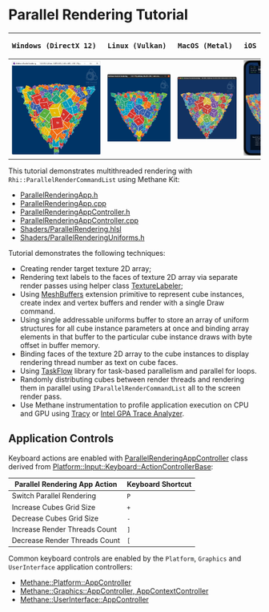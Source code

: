 # Parallel Rendering Tutorial

| <pre><b>Windows (DirectX 12)       </pre></b>                                  | <pre><b>Linux (Vulkan)             </pre></b>                             | <pre><b>MacOS (Metal)              </pre></b>                            | <pre><b>iOS (Metal)</pre></b>                                          |
|--------------------------------------------------------------------------------|---------------------------------------------------------------------------|--------------------------------------------------------------------------|------------------------------------------------------------------------|
| ![ParallelRendering on Windows](Screenshots/ParallelRenderingWinDirectX12.jpg) | ![ParallelRendering on Linux](Screenshots/ParallelRenderingLinVulkan.jpg) | ![ParallelRendering on MacOS](Screenshots/ParallelRenderingMacMetal.jpg) | ![ParallelRendering on iOS](Screenshots/ParallelRenderingIOSMetal.jpg) | 

This tutorial demonstrates multithreaded rendering with `Rhi::ParallelRenderCommandList` using Methane Kit:
  - [ParallelRenderingApp.h](ParallelRenderingApp.h)
  - [ParallelRenderingApp.cpp](ParallelRenderingApp.cpp)
  - [ParallelRenderingAppController.h](ParallelRenderingAppController.h)
  - [ParallelRenderingAppController.cpp](ParallelRenderingAppController.cpp)
  - [Shaders/ParallelRendering.hlsl](Shaders/ParallelRendering.hlsl)
  - [Shaders/ParallelRenderingUniforms.h](Shaders/ParallelRenderingUniforms.h)

Tutorial demonstrates the following techniques:
  - Creating render target texture 2D array;
  - Rendering text labels to the faces of texture 2D array via separate render passes
    using helper class [TextureLabeler](/Apps/Common/Include/TextureLabeler.h);
  - Using [MeshBuffers](Modules/Graphics/Extensions/Include/Methane/Graphics/MeshBuffers.hpp) extension
    primitive to represent cube instances, create index and vertex buffers and render with a single Draw command.
  - Using single addressable uniforms buffer to store an array of uniform structures for
    all cube instance parameters at once and binding array elements in that buffer to the particular
    cube instance draws with byte offset in buffer memory.
  - Binding faces of the texture 2D array to the cube instances to display rendering thread number as text on cube faces.
  - Using [TaskFlow](https://github.com/taskflow/taskflow) library for task-based parallelism and parallel for loops.
  - Randomly distributing cubes between render threads and rendering them in parallel using `IParallelRenderCommandList` all to the screen render pass.
  - Use Methane instrumentation to profile application execution on CPU and GPU 
    using [Tracy](https://github.com/wolfpld/tracy) or [Intel GPA Trace Analyzer](https://software.intel.com/en-us/gpa/graphics-trace-analyzer).

## Application Controls

Keyboard actions are enabled with [ParallelRenderingAppController](ParallelRenderingAppController.h) class
derived from [Platform::Input::Keyboard::ActionControllerBase](/Modules/Platform/Input/ActionControllers/Include/Methane/Platform/Input/KeyboardActionControllerBase.hpp):

| Parallel Rendering App Action | Keyboard Shortcut |
|-------------------------------|-------------------|
| Switch Parallel Rendering     | `P`               |
| Increase Cubes Grid Size      | `+`               |
| Decrease Cubes Grid Size      | `-`               |
| Increase Render Threads Count | `]`               |
| Decrease Render Threads Count | `[`               |

Common keyboard controls are enabled by the `Platform`, `Graphics` and `UserInterface` application controllers:
- [Methane::Platform::AppController](/Modules/Platform/App/README.md#platform-application-controller)
- [Methane::Graphics::AppController, AppContextController](/Modules/Graphics/App/README.md#graphics-application-controllers)
- [Methane::UserInterface::AppController](/Modules/UserInterface/App/README.md#user-interface-application-controllers)